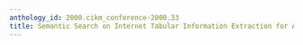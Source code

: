 ```yaml
---
anthology_id: 2000.cikm_conference-2000.33
title: Semantic Search on Internet Tabular Information Extraction for Answering Queries
---
```

